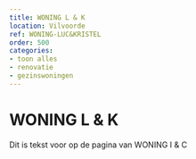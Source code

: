 ```yaml
---
title: WONING L & K
location: Vilvoorde
ref: WONING-LUC&KRISTEL
order: 500
categories:
- toon alles
- renovatie
- gezinswoningen
---
```

# WONING L & K

Dit is tekst voor op de pagina van WONING I & C